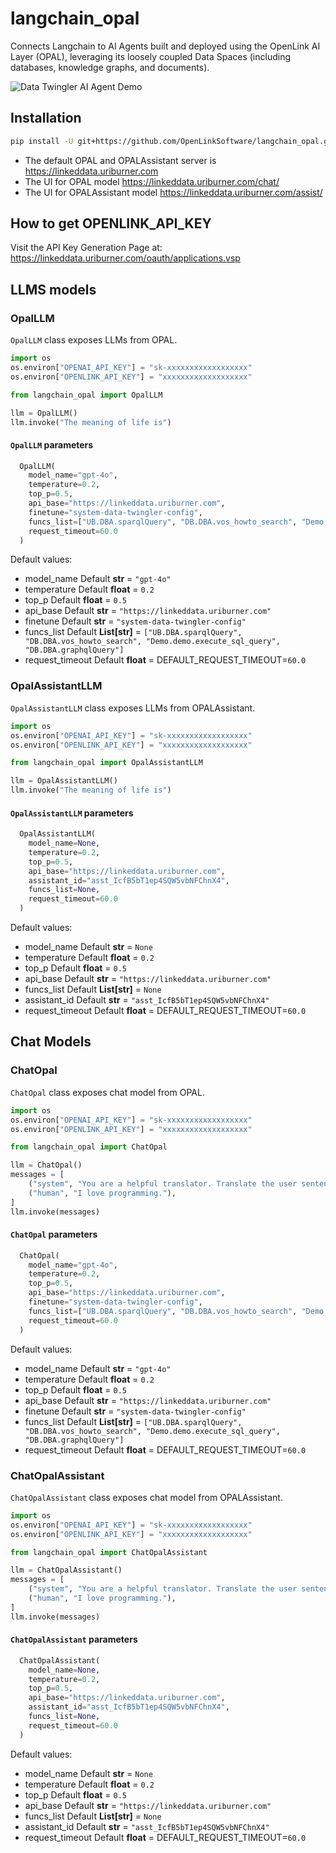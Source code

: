# langchain_opal
Connects Langchain to AI Agents built and deployed using the OpenLink AI Layer (OPAL), leveraging its loosely coupled Data Spaces (including databases, knowledge graphs, and documents).

![Data Twingler AI Agent Demo](https://openlinksw.com/data/gifs/langchain-opal-virtuoso-support-agent-demo-1.gif)

## Installation

```bash
pip install -U git+https://github.com/OpenLinkSoftware/langchain_opal.git

```

- The default OPAL and OPALAssistant server is https://linkeddata.uriburner.com
- The UI for OPAL model  https://linkeddata.uriburner.com/chat/
- The UI for OPALAssistant model  https://linkeddata.uriburner.com/assist/


## How to get OPENLINK_API_KEY
Visit the API Key Generation Page at: https://linkeddata.uriburner.com/oauth/applications.vsp

## LLMS models

### OpalLLM
`OpalLLM` class exposes LLMs from OPAL.

```python
import os
os.environ["OPENAI_API_KEY"] = "sk-xxxxxxxxxxxxxxxxxx"
os.environ["OPENLINK_API_KEY"] = "xxxxxxxxxxxxxxxxxxx"

from langchain_opal import OpalLLM

llm = OpalLLM()
llm.invoke("The meaning of life is")
```

#### `OpalLLM` parameters 
```python
  OpalLLM(
    model_name="gpt-4o",
    temperature=0.2,
    top_p=0.5,
    api_base="https://linkeddata.uriburner.com",
    finetune="system-data-twingler-config",
    funcs_list=["UB.DBA.sparqlQuery", "DB.DBA.vos_howto_search", "Demo.demo.execute_sql_query", "DB.DBA.graphqlQuery"],
    request_timeout=60.0
  )
```
 Default values:
- model_name       Default **str** = `"gpt-4o"`
- temperature      Default **float** = `0.2`
- top_p            Default **float** = `0.5`
- api_base         Default **str** = `"https://linkeddata.uriburner.com"`
- finetune         Default **str** = `"system-data-twingler-config"`
- funcs_list       Default **List[str]** = `["UB.DBA.sparqlQuery", "DB.DBA.vos_howto_search", "Demo.demo.execute_sql_query", "DB.DBA.graphqlQuery"]`
- request_timeout  Default **float** = DEFAULT_REQUEST_TIMEOUT=`60.0`


### OpalAssistantLLM
`OpalAssistantLLM` class exposes LLMs from OPALAssistant.

```python
import os
os.environ["OPENAI_API_KEY"] = "sk-xxxxxxxxxxxxxxxxxx"
os.environ["OPENLINK_API_KEY"] = "xxxxxxxxxxxxxxxxxxx"

from langchain_opal import OpalAssistantLLM

llm = OpalAssistantLLM()
llm.invoke("The meaning of life is")
```

#### `OpalAssistantLLM` parameters 
```python
  OpalAssistantLLM(
    model_name=None,
    temperature=0.2,
    top_p=0.5,
    api_base="https://linkeddata.uriburner.com",
    assistant_id="asst_IcfB5bT1ep4SQW5vbNFChnX4",
    funcs_list=None,
    request_timeout=60.0
  )
```
 Default values:
- model_name       Default **str** = `None`
- temperature      Default **float** = `0.2`
- top_p            Default **float** = `0.5`
- api_base         Default **str** = `"https://linkeddata.uriburner.com"`
- funcs_list       Default **List[str]** =  `None`
- assistant_id     Default **str** = `"asst_IcfB5bT1ep4SQW5vbNFChnX4"`
- request_timeout  Default **float** = DEFAULT_REQUEST_TIMEOUT=`60.0`


## Chat Models
### ChatOpal
`ChatOpal` class exposes chat model from OPAL.

```python
import os
os.environ["OPENAI_API_KEY"] = "sk-xxxxxxxxxxxxxxxxxx"
os.environ["OPENLINK_API_KEY"] = "xxxxxxxxxxxxxxxxxxx"

from langchain_opal import ChatOpal

llm = ChatOpal()
messages = [
    ("system", "You are a helpful translator. Translate the user sentence to French."),
    ("human", "I love programming."),
]
llm.invoke(messages)

```

#### `ChatOpal` parameters 
```python
  ChatOpal(
    model_name="gpt-4o",
    temperature=0.2,
    top_p=0.5,
    api_base="https://linkeddata.uriburner.com",
    finetune="system-data-twingler-config",
    funcs_list=["UB.DBA.sparqlQuery", "DB.DBA.vos_howto_search", "Demo.demo.execute_sql_query", "DB.DBA.graphqlQuery"],
    request_timeout=60.0
  )
```
 Default values:
- model_name       Default **str** = `"gpt-4o"`
- temperature      Default **float** = `0.2`
- top_p            Default **float** = `0.5`
- api_base         Default **str** = `"https://linkeddata.uriburner.com"`
- finetune         Default **str** = `"system-data-twingler-config"`
- funcs_list       Default **List[str]** = `["UB.DBA.sparqlQuery", "DB.DBA.vos_howto_search", "Demo.demo.execute_sql_query", "DB.DBA.graphqlQuery"]`
- request_timeout  Default **float** = DEFAULT_REQUEST_TIMEOUT=`60.0`




### ChatOpalAssistant
`ChatOpalAssistant` class exposes chat model from OPALAssistant.

```python
import os
os.environ["OPENAI_API_KEY"] = "sk-xxxxxxxxxxxxxxxxxx"
os.environ["OPENLINK_API_KEY"] = "xxxxxxxxxxxxxxxxxxx"

from langchain_opal import ChatOpalAssistant

llm = ChatOpalAssistant()
messages = [
    ("system", "You are a helpful translator. Translate the user sentence to French."),
    ("human", "I love programming."),
]
llm.invoke(messages)
```

#### `ChatOpalAssistant` parameters 
```python
  ChatOpalAssistant(
    model_name=None,
    temperature=0.2,
    top_p=0.5,
    api_base="https://linkeddata.uriburner.com",
    assistant_id="asst_IcfB5bT1ep4SQW5vbNFChnX4",
    funcs_list=None,
    request_timeout=60.0
  )
```
 Default values:
- model_name       Default **str** = `None`
- temperature      Default **float** = `0.2`
- top_p            Default **float** = `0.5`
- api_base         Default **str** = `"https://linkeddata.uriburner.com"`
- funcs_list       Default **List[str]** = `None`
- assistant_id     Default **str** = `"asst_IcfB5bT1ep4SQW5vbNFChnX4"`
- request_timeout  Default **float** = DEFAULT_REQUEST_TIMEOUT=`60.0`



